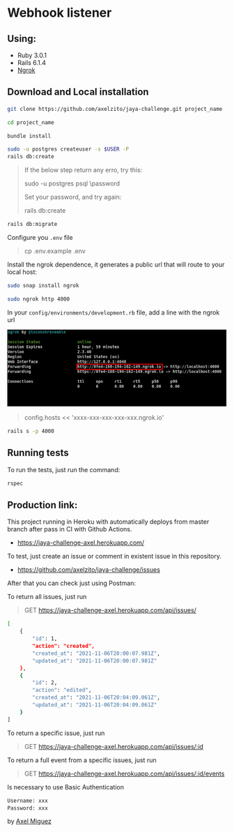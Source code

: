 # Webhook listener

## Using:

- Ruby 3.0.1
- Rails 6.1.4
- [Ngrok](https://ngrok.com/)

## Download and Local installation

```sh
git clone https://github.com/axelzito/jaya-challenge.git project_name
```

```sh
cd project_name
```

```sh
bundle install
```

```sh
sudo -u postgres createuser -s $USER -P
rails db:create
```
> If the below step return any erro, try this:
>
> sudo -u postgres psql
> \password
>
> Set your password, and try again:
> 
> rails db:create

```sh
rails db:migrate
```

Configure you `.env` file
> cp .env.example .env

Install the ngrok dependence, it generates a public url that will route to your local host:
```sh
sudo snap install ngrok
```

```sh
sudo ngrok http 4000 
```

In your `config/environments/development.rb` file, add a line with the ngrok url

![](public/ngrok-terminal.png)

> config.hosts << 'xxxx-xxx-xxx-xxx-xxx.ngrok.io'

```sh
rails s -p 4000
```

## Running tests

To run the tests, just run the command:

```sh
rspec
```

## Production link:

This project running in Heroku with automatically deploys from master branch after pass in CI with Github Actions.
- https://jaya-challenge-axel.herokuapp.com/

To test, just create an issue or comment in existent issue in this repository.
- https://github.com/axelzito/jaya-challenge/issues

After that you can check just using Postman:

To return all issues, just run
> GET https://jaya-challenge-axel.herokuapp.com/api/issues/

```sh
[
    {
        "id": 1,
        "action": "created",
        "created_at": "2021-11-06T20:00:07.981Z",
        "updated_at": "2021-11-06T20:00:07.981Z"
    },
    {
        "id": 2,
        "action": "edited",
        "created_at": "2021-11-06T20:04:09.061Z",
        "updated_at": "2021-11-06T20:04:09.061Z"
    }
]
```

To return a specific issue, just run
> GET https://jaya-challenge-axel.herokuapp.com/api/issues/:id

To return a full event from a specific issues, just run
> GET https://jaya-challenge-axel.herokuapp.com/api/issues/:id/events

Is necessary to use Basic Authentication
```sh
Username: xxx
Password: xxx
```

by [Axel Miguez](https://github.com/axelzito)
